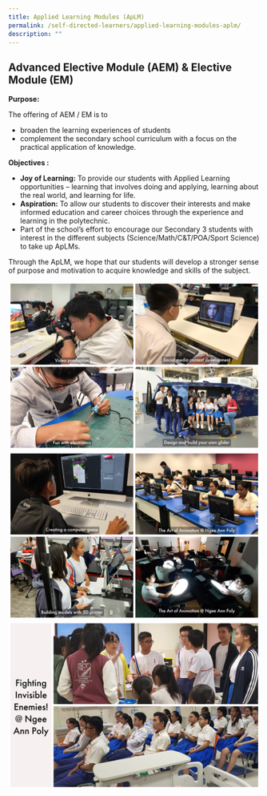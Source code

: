 ```yaml
---
title: Applied Learning Modules (ApLM)
permalink: /self-directed-learners/applied-learning-modules-aplm/
description: ""
---
```

## **Advanced Elective Module (AEM) & Elective Module (EM)**

**Purpose:**

The offering of AEM / EM is to

*   broaden the learning experiences of students
*   complement the secondary school curriculum with a focus on the practical application of knowledge.

**Objectives :**

*   ****Joy of Learning:**** To provide our students with Applied Learning opportunities – learning that involves doing and applying, learning about the real world, and learning for life.
*   ****Aspiration:**** To allow our students to discover their interests and make informed education and career choices through the experience and learning in the polytechnic.
*   Part of the school’s effort to encourage our Secondary 3 students with interest in the different subjects (Science/Math/C&T/POA/Sport Science) to take up ApLMs.

Through the ApLM, we hope that our students will develop a stronger sense of purpose and motivation to acquire knowledge and skills of the subject.

![](/images/Applied%20Learning%20Modules/ApLM_1.jpg)
![](/images/Applied%20Learning%20Modules/ApLM_2.jpg)
![](/images/Applied%20Learning%20Modules/ApLM_3.jpg)